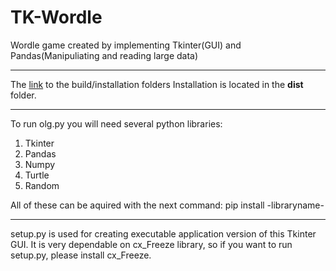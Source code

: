 # TK-Wordle
Wordle game created by implementing Tkinter(GUI) and Pandas(Manipuliating and reading large data)

----------------------------------------------------------

The [link](https://drive.google.com/drive/folders/1p9jW44RO4SoC1181IVSM6zT7ogShqkSP?usp=sharing) to the build/installation folders
Installation is located in the **dist** folder.

----------------------------------------------------------

To run olg.py you will need several python libraries:
1. Tkinter
2. Pandas
3. Numpy
4. Turtle
5. Random


All of these can be aquired with the next command:
pip install -libraryname-

--------------------------------------------------------
setup.py is used for creating executable application version of this Tkinter GUI.
It is very dependable on cx_Freeze library, so if you want to run setup.py, please install cx_Freeze.
        
